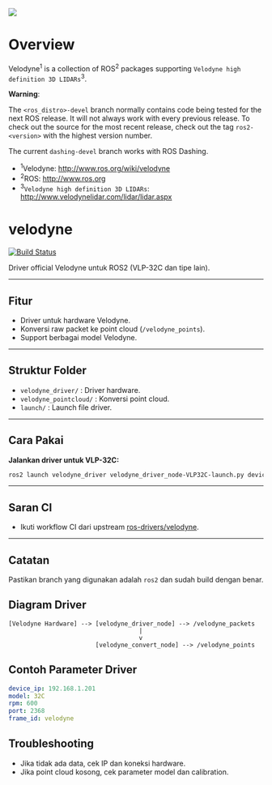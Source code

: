 [![](https://github.com/ros-drivers/velodyne/workflows/Basic%20Build%20Workflow/badge.svg?branch=ros2)](https://github.com/ros-drivers/velodyne/actions)

Overview
========

Velodyne<sup>1</sup> is a collection of ROS<sup>2</sup> packages supporting `Velodyne high
definition 3D LIDARs`<sup>3</sup>.

**Warning**:

  The `<ros_distro>-devel` branch normally contains code being tested for the next
  ROS release.  It will not always work with every previous release.
  To check out the source for the most recent release, check out the
  tag `ros2-<version>` with the highest version number.

The current ``dashing-devel`` branch works with ROS Dashing.

- <sup>1</sup>Velodyne: http://www.ros.org/wiki/velodyne
- <sup>2</sup>ROS: http://www.ros.org
- <sup>3</sup>`Velodyne high definition 3D LIDARs`: http://www.velodynelidar.com/lidar/lidar.aspx

# velodyne

[![Build Status](https://github.com/ros-drivers/velodyne/actions/workflows/Basic%20Build%20Workflow/badge.svg?branch=ros2)](https://github.com/ros-drivers/velodyne/actions)

Driver official Velodyne untuk ROS2 (VLP-32C dan tipe lain).

---

## Fitur
- Driver untuk hardware Velodyne.
- Konversi raw packet ke point cloud (`/velodyne_points`).
- Support berbagai model Velodyne.

---

## Struktur Folder
- `velodyne_driver/` : Driver hardware.
- `velodyne_pointcloud/` : Konversi point cloud.
- `launch/` : Launch file driver.

---

## Cara Pakai

**Jalankan driver untuk VLP-32C:**
```sh
ros2 launch velodyne_driver velodyne_driver_node-VLP32C-launch.py device_ip:=192.168.1.201 frame_id:=velodyne rpm:=600 port:=2368
```

---

## Saran CI
- Ikuti workflow CI dari upstream [ros-drivers/velodyne](https://github.com/ros-drivers/velodyne).

---

## Catatan
Pastikan branch yang digunakan adalah `ros2` dan sudah build dengan benar.

## Diagram Driver

```
[Velodyne Hardware] --> [velodyne_driver_node] --> /velodyne_packets
                                    |
                                    v
                        [velodyne_convert_node] --> /velodyne_points
```

## Contoh Parameter Driver

```yaml
device_ip: 192.168.1.201
model: 32C
rpm: 600
port: 2368
frame_id: velodyne
```

## Troubleshooting

- Jika tidak ada data, cek IP dan koneksi hardware.
- Jika point cloud kosong, cek parameter model dan calibration.